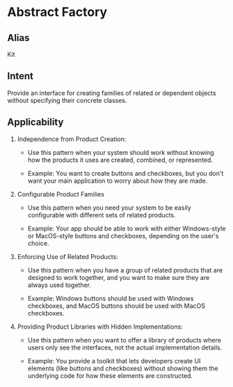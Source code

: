 # Abstract Factory

## Alias

Kit

## Intent

Provide an interface for creating families of related or dependent objects without specifying their concrete classes.

## Applicability

1. Independence from Product Creation:

    - Use this pattern when your system should work without knowing how the products it uses are created, combined, or represented.

    - Example: You want to create buttons and checkboxes, but you don't want your main application to worry about how they are made.

1. Configurable Product Families

    - Use this pattern when you need your system to be easily configurable with different sets of related products.

    - Example: Your app should be able to work with either Windows-style or MacOS-style buttons and checkboxes, depending on the user's choice.

1. Enforcing Use of Related Products:

    - Use this pattern when you have a group of related products that are designed to work together, and you want to make sure they are always used together.

    - Example: Windows buttons should be used with Windows checkboxes, and MacOS buttons should be used with MacOS checkboxes.

1. Providing Product Libraries with Hidden Implementations:

    - Use this pattern when you want to offer a library of products where users only see the interfaces, not the actual implementation details.

    - Example: You provide a toolkit that lets developers create UI elements (like buttons and checkboxes) without showing them the underlying code for how these elements are constructed.